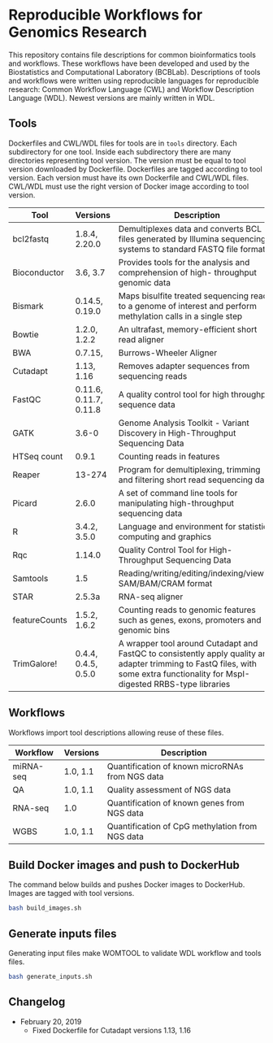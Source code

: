 # Reproducible Workflows for Genomics Research

This repository contains file descriptions for common bioinformatics tools and workflows.
These workflows have been developed and used by the Biostatistics and Computational Laboratory (BCBLab).
Descriptions of tools and workflows were written using reproducible languages for reproducible research:
Common Workflow Language (CWL) and Workflow Description Language (WDL).
Newest versions are mainly written in WDL.

## Tools

Dockerfiles and CWL/WDL files for tools are in `tools` directory.
Each subdirectory for one tool.
Inside each subdirectory there are many directories representing tool version.
The version must be equal to tool version downloaded by Dockerfile.
Dockerfiles are tagged according to tool version.
Each version must have its own Dockerfile and CWL/WDL files.
CWL/WDL must use the right version of Docker image according to tool version.

| Tool          | Versions | Description |
| ------------- | -------- | ----------- |
| bcl2fastq     | 1.8.4, 2.20.0 | Demultiplexes data and converts BCL files generated by Illumina sequencing systems to standard FASTQ file formats |
| Bioconductor  | 3.6, 3.7 | Provides tools for the analysis and comprehension of high- throughput genomic data |
| Bismark       | 0.14.5, 0.19.0 | Maps bisulfite treated sequencing reads to a genome of interest and perform methylation calls in a single step |
| Bowtie        | 1.2.0, 1.2.2 | An ultrafast, memory-efficient short read aligner |
| BWA           | 0.7.15, | Burrows-Wheeler Aligner |
| Cutadapt      | 1.13, 1.16 | Removes adapter sequences from sequencing reads |
| FastQC        | 0.11.6, 0.11.7, 0.11.8 | A quality control tool for high throughput sequence data |
| GATK          | 3.6-0 | Genome Analysis Toolkit - Variant Discovery in High-Throughput Sequencing Data |
| HTSeq count   | 0.9.1 | Counting reads in features |
| Reaper        | 13-274 | Program for demultiplexing, trimming and filtering short read sequencing data |
| Picard        | 2.6.0 | A set of command line tools for manipulating high-throughput sequencing data | 
| R             | 3.4.2, 3.5.0 | Language and environment for statistical computing and graphics |
| Rqc           | 1.14.0 | Quality Control Tool for High-Throughput Sequencing Data |
| Samtools      | 1.5 | Reading/writing/editing/indexing/viewing SAM/BAM/CRAM format |
| STAR          | 2.5.3a | RNA-seq aligner |
| featureCounts | 1.5.2, 1.6.2 | Counting reads to genomic features such as genes, exons, promoters and genomic bins |
| TrimGalore!   | 0.4.4, 0.4.5, 0.5.0 | A wrapper tool around Cutadapt and FastQC to consistently apply quality and adapter trimming to FastQ files, with some extra functionality for MspI-digested RRBS-type libraries |


## Workflows

Workflows import tool descriptions allowing reuse of these files.

| Workflow  | Versions | Description |
| --------- | -------- | ------------|
| miRNA-seq | 1.0, 1.1 | Quantification of known microRNAs from NGS data |
| QA        | 1.0, 1.1 | Quality assessment of NGS data |
| RNA-seq   | 1.0      | Quantification of known genes from NGS data |
| WGBS      | 1.0, 1.1 | Quantification of CpG methylation from NGS data |

## Build  Docker images and push to DockerHub

The command below builds and pushes Docker images to DockerHub.
Images are tagged with tool versions.

```bash
bash build_images.sh
```

## Generate inputs files

Generating input files make WOMTOOL to validate WDL workflow and tools files.

```bash
bash generate_inputs.sh
```

## Changelog

- February 20, 2019
  - Fixed Dockerfile for Cutadapt versions 1.13, 1.16

